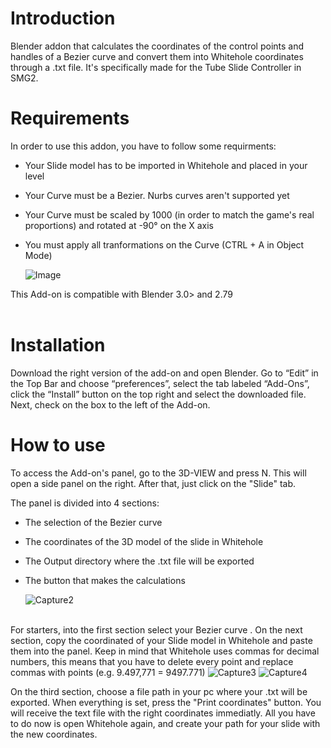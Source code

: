 # Introduction
Blender addon that calculates the coordinates of the control points and handles of a Bezier curve and convert them into Whitehole coordinates through a .txt file. It's specifically made for the Tube Slide Controller in SMG2.

# Requirements
In order to use this addon, you have to follow some requirments:
* Your Slide model has to be imported in Whitehole and placed in your level
* Your Curve must be a Bezier. Nurbs curves aren't supported yet
* Your Curve must be scaled by 1000 (in order to match the game's real proportions) and rotated at -90° on the X axis
* You must apply all tranformations on the Curve (CTRL + A in Object Mode)

   ![Image](https://user-images.githubusercontent.com/74122269/228070054-b4aeabe8-73c4-4665-9d53-f576b32fd6ab.PNG)
   
This Add-on is 
 compatible with Blender 3.0> and 2.79<br /><br />

# Installation
Download the right version of the add-on and open Blender. Go to “Edit” in the Top Bar and choose “preferences”, select the tab labeled “Add-Ons”, click the “Install” button on the top right and select the downloaded file. Next, check on the box to the left of the  Add-on.

# How to use 
To access the Add-on's panel, go to the 3D-VIEW and press N. This will open a side panel on the right. After that, just click on the "Slide" tab.<br />

The panel is divided into 4 sections:
* The selection of the Bezier curve
* The coordinates of the 3D model of the slide in Whitehole
* The Output directory where the .txt file will be exported
* The button that makes the calculations
 
   ![Capture2](https://user-images.githubusercontent.com/74122269/228651087-9756faf1-cdcc-4468-a598-a51abefffa6f.PNG)

<br />For starters, into the first section select your Bezier curve . On the next section, copy the coordinated of your Slide model in Whitehole and paste them into the panel. Keep in mind that Whitehole uses commas for decimal numbers, this means that you have to delete every point and replace commas with points (e.g. 9.497,771 = 9497.771)
![Capture3](https://user-images.githubusercontent.com/74122269/228654851-ce325c55-7aa4-4e0e-bcd3-db25fd6df0b8.PNG)
 ![Capture4](https://user-images.githubusercontent.com/74122269/228654174-c8e10932-9c20-462c-88c7-b0e9beaee8cc.PNG)

On the third section, choose a file path in your pc where your .txt will be exported. When everything is set, press the "Print coordinates" button. You will receive the text file with the right coordinates immediatly. All you have to do now is open Whitehole again, and create your path for your slide with the new coordinates.

